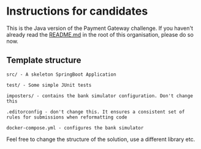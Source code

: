# Instructions for candidates

This is the Java version of the Payment Gateway challenge. If you haven't already read the [README.md](https://github.com/cko-recruitment) in the root of this organisation, please do so now. 

## Template structure

```
src/ - A skeleton SpringBoot Application

test/ - Some simple JUnit tests

imposters/ - contains the bank simulator configuration. Don't change this

.editorconfig - don't change this. It ensures a consistent set of rules for submissions when reformatting code

docker-compose.yml - configures the bank simulator
```

Feel free to change the structure of the solution, use a different library etc.
